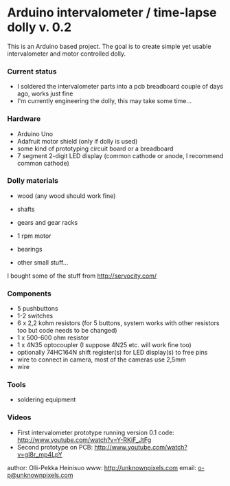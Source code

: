 Arduino intervalometer / time-lapse dolly v. 0.2
================================================

This is an Arduino based project. The goal is to create simple yet usable intervalometer and motor controlled dolly.

### Current status

- I soldered the intervalometer parts into a pcb breadboard couple of days ago, works just fine
- I'm currently engineering the dolly, this may take some time...

### Hardware

- Arduino Uno
- Adafruit motor shield (only if dolly is used)
- some kind of prototyping circuit board or a breadboard
- 7 segment 2-digit LED display (common cathode or anode, I recommend common cathode)

### Dolly materials

- wood (any wood should work fine)

- shafts
- gears and gear racks
- 1 rpm motor
- bearings
- other small stuff...

I bought some of the stuff from http://servocity.com/

### Components

- 5 pushbuttons
- 1-2 switches
- 6 x 2,2 kohm resistors (for 5 buttons, system works with other resistors too but code needs to be changed)
- 1 x 500-600 ohm resistor
- 1 x 4N35 optocoupler (I suppose 4N25 etc. will work fine too)
- optionally 74HC164N shift register(s) for LED display(s) to free pins
- wire to connect in camera, most of the cameras use 2,5mm
- wire

### Tools

- soldering equipment

### Videos

- First intervalometer prototype running version 0.1 code: http://www.youtube.com/watch?v=Y-RKiF_JtFg
- Second prototype on PCB: http://www.youtube.com/watch?v=gI8r_mp4LpY

author: Olli-Pekka Heinisuo
www: http://unknownpixels.com
email: o-p@unknownpixels.com